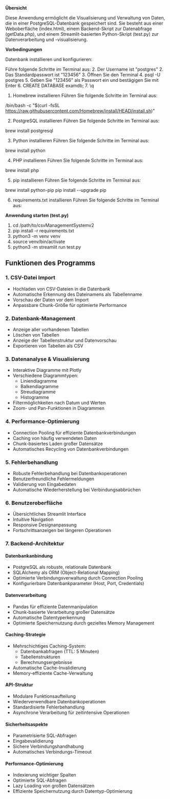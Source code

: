 <b>Übersicht</b>

Diese Anwendung ermöglicht die Visualisierung und Verwaltung von Daten, die in einer PostgreSQL-Datenbank gespeichert sind. Sie besteht aus einer Weboberfläche (index.html), einem Backend-Skript zur Datenabfrage (getData.php), und einem Streamlit-basierten Python-Skript (test.py) zur Datenverarbeitung und -visualisierung.

<b>Vorbedingungen</b>


Datenbank installieren und konfigurieren:

Führe folgende Schritte im Terminal aus:
2. Der Username ist "postgres"
2. Das Standardpasswort ist "123456"
3. Öffnen Sie den Terminal
4. psql -U postgres
5. Geben Sie "123456" als Passwort ein und bestägigen Sie mit Enter
6. CREATE DATABASE examdb;
7. \q

1. Homebrew installieren
Führen Sie folgende Schritte im Terminal aus:

/bin/bash -c "$(curl -fsSL https://raw.githubusercontent.com/Homebrew/install/HEAD/install.sh)"

2. PostgreSQL installieren
Führen Sie folgende Schritte im Terminal aus:

brew install postgresql

3. Python installieren
Führen Sie folgende Schritte im Terminal aus:

brew install python 

4. PHP installieren
Führen Sie folgende Schritte im Terminal aus:

brew install php

5. pip installieren
Führen Sie folgende Schritte im Terminal aus:

brew install python-pip
pip install --upgrade pip 

6. requirements.txt installieren
Führen Sie folgende Schritte im Terminal aus:

<b>Anwendung starten (test.py)</b>
1. cd /path/to/csvManagementSystemv2
2. pip install -r requirements.txt
2. python3 -m venv venv
3. source venv/bin/activate
4. python3 -m streamlit run test.py

   

## Funktionen des Programms

### 1. CSV-Datei Import
- Hochladen von CSV-Dateien in die Datenbank
- Automatische Erkennung des Dateinamens als Tabellenname
- Vorschau der Daten vor dem Import
- Anpassbare Chunk-Größe für optimierte Performance

### 2. Datenbank-Management
- Anzeige aller vorhandenen Tabellen
- Löschen von Tabellen
- Anzeige der Tabellenstruktur und Datenvorschau
- Exportieren von Tabellen als CSV

### 3. Datenanalyse & Visualisierung
- Interaktive Diagramme mit Plotly
- Verschiedene Diagrammtypen:
  - Liniendiagramme
  - Balkendiagramme 
  - Streudiagramme
  - Histogramme
- Filtermöglichkeiten nach Datum und Werten
- Zoom- und Pan-Funktionen in Diagrammen

### 4. Performance-Optimierung
- Connection Pooling für effiziente Datenbankverbindungen
- Caching von häufig verwendeten Daten
- Chunk-basiertes Laden großer Datensätze
- Automatisches Recycling von Datenbankverbindungen

### 5. Fehlerbehandlung
- Robuste Fehlerbehandlung bei Datenbankoperationen
- Benutzerfreundliche Fehlermeldungen
- Validierung von Eingabedaten
- Automatische Wiederherstellung bei Verbindungsabbrüchen

### 6. Benutzeroberfläche
- Übersichtliches Streamlit Interface
- Intuitive Navigation
- Responsive Designanpassung
- Fortschrittsanzeigen bei längeren Operationen

### 7. Backend-Architektur

#### Datenbankanbindung
- PostgreSQL als robuste, relationale Datenbank
- SQLAlchemy als ORM (Object-Relational Mapping)
- Optimierte Verbindungsverwaltung durch Connection Pooling
- Konfigurierbare Datenbankparameter (Host, Port, Credentials)

#### Datenverarbeitung
- Pandas für effiziente Datenmanipulation
- Chunk-basierte Verarbeitung großer Datensätze
- Automatische Datentyperkennung
- Optimierte Speichernutzung durch gezieltes Memory Management

#### Caching-Strategie
- Mehrschichtiges Caching-System:
  - Datenbankabfragen (TTL: 5 Minuten)
  - Tabellenstrukturen
  - Berechnungsergebnisse
- Automatische Cache-Invalidierung
- Memory-effiziente Cache-Verwaltung

#### API-Struktur
- Modulare Funktionsaufteilung
- Wiederverwendbare Datenbankoperationen
- Standardisierte Fehlerbehandlung
- Asynchrone Verarbeitung für zeitintensive Operationen

#### Sicherheitsaspekte
- Parametrisierte SQL-Abfragen
- Eingabevalidierung
- Sichere Verbindungshandhabung
- Automatisches Verbindungs-Timeout

#### Performance-Optimierung
- Indexierung wichtiger Spalten
- Optimierte SQL-Abfragen
- Lazy Loading von großen Datensätzen
- Effiziente Speichernutzung durch Datentyp-Optimierung
      
